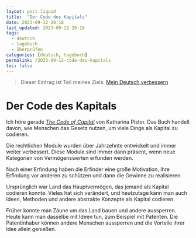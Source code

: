 ```yaml
---
layout: post.liquid
title:  "Der Code des Kapitals"
date: 2023-09-12 20:18
last_updated: 2023-09-12 20:18
tags:
  - deutsch
  - tagebuch
  - überprüfen
categories: [deutsch, tagebuch]
permalink: /2023-09-12-code-des-kapitals
toc: false
---
```


> Dieser Eintrag ist Teil meines Ziels: [Mein Deutsch verbessern](/now)


# Der Code des Kapitals

Ich höre gerade *[The Code of Capital](https://www.audible.com/pd/The-Code-of-Capital-Audiobook/1541431898)* von Katharina Pistor. Das Buch
handelt davon, wie Menschen das Gesetz nutzen, um viele Dinge als
Kapital zu codieren.

Die rechtlichen Module wurden über Jahrzehnte entwickelt und immer
weiter verbessert. Diese Module sind immer dann präsent, wenn neue
Kategorien von Vermögenswerten erfunden werden.

Nach einer Erfindung haben die Erfinder eine große Motivation, ihre
Erfindung vor anderen zu schützen und dann die Gewinne zu
realisieren.

Ursprünglich war Land das Hauptvermögen, das jemand als Kapital
codieren konnte. Vieles hat sich verändert, und heutzutage kann man
auch Ideen, Methoden und andere abstrakte Konzepte als Kapital
codieren.

Früher konnte man Zäune um das Land bauen und andere
aussperren. Heute kann man dasselbe mit Ideen tun, zum Beispiel mit
Patenten. Die Patentinhaber können andere Menschen aussperren und
die Vorteile ihrer Idee allein genießen.

